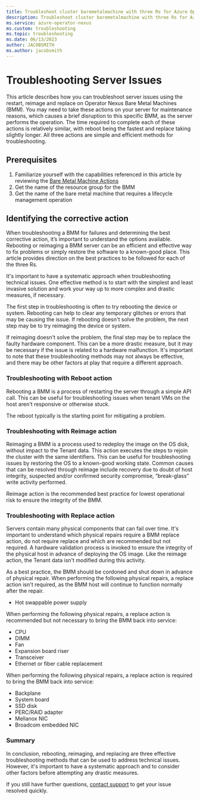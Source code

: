 ```yaml
---
title: Troubleshoot cluster baremetalmachine with three Rs for Azure Operator Nexus
description: Troubleshoot cluster baremetalmachine with three Rs for Azure Operator Nexus
ms.service: azure-operator-nexus
ms.custom: troubleshooting
ms.topic: troubleshooting
ms.date: 06/13/2023
author: JAC0BSMITH
ms.author: jacobsmith
---
```


# Troubleshooting Server Issues

This article describes how you can troubleshoot server issues using the restart, reimage and replace on Operator Nexus Bare Metal Machines (BMM). You may need to take these actions on your server for maintenance reasons, which causes a brief disruption to this specific BMM, as the server performs the operation. 
The time required to complete each of these actions is relatively similar, with reboot being the fastest and replace taking slightly longer. All three actions are simple and efficient methods for troubleshooting.

## Prerequisites

1. Familiarize yourself with the capabilities referenced in this article by reviewing the [Bare Metal Machine Actions](howto-baremetal-functions.md)
1. Get the name of the resource group for the BMM
1. Get the name of the bare metal machine  that requires a lifecycle management operation

## Identifying the corrective action

When troubleshooting a BMM for failures and determining the best corrective action, it’s important to understand the options available. Rebooting or reimaging a BMM server can be an efficient and effective way to fix problems or simply restore the software to a known-good place. This article provides direction on the best practices to be followed for each of the three Rs.

It's important to have a systematic approach when troubleshooting technical issues. One effective method is to start with the simplest and least invasive solution and work your way up to more complex and drastic measures, if necessary.

The first step in troubleshooting is often to try rebooting the device or system. Rebooting can help to clear any temporary glitches or errors that may be causing the issue. If rebooting doesn't solve the problem, the next step may be to try reimaging the device or system.

If reimaging doesn't solve the problem, the final step may be to replace the faulty hardware component. This can be a more drastic measure, but it may be necessary if the issue is related to a hardware malfunction.
It's important to note that these troubleshooting methods may not always be effective, and there may be other factors at play that require a different approach.

### Troubleshooting with Reboot action

Rebooting a BMM is a process of restarting the server through a simple API call. This can be useful for troubleshooting issues when tenant VMs on the host aren't responsive or otherwise stuck.

The reboot typically is the starting point for mitigating a problem.

### Troubleshooting with Reimage action

Reimaging a BMM is a process used to redeploy the image on the OS disk, without impact to the Tenant data. This action executes the steps to rejoin the cluster with the same identifiers. This can be useful for troubleshooting issues by restoring the OS to a known-good working state. Common causes that can be resolved through reimage include recovery due to doubt of host integrity, suspected and/or confirmed security compromise, “break-glass” write activity performed. 

Reimage action is the recommended best practice for lowest operational risk to ensure the integrity of the BMM.

### Troubleshooting with Replace action

Servers contain many physical components that can fail over time. It's important to understand which physical repairs require a BMM replace action, do not require replace and which are recommended but not required. A hardware validation process is invoked to ensure the integrity of the physical host in advance of deploying the OS image. Like the reimage action, the Tenant data isn't modified during this activity.

As a best practice, the BMM should be cordoned and shut down in advance of physical repair.
When performing the following physical repairs, a replace action isn't required, as the BMM host will continue to function normally after the repair.  

- Hot swappable power supply 

When performing the following physical repairs, a replace action is recommended but not necessary to bring the BMM back into service:

- CPU 
- DIMM
- Fan
- Expansion board riser
- Transceiver
- Ethernet or fiber cable replacement

When performing the following physical repairs, a replace action is required to bring the BMM back into service:

- Backplane 
- System board
- SSD disk
- PERC/RAID adapter
- Mellanox NIC 
- Broadcom embedded NIC

### Summary

In conclusion, rebooting, reimaging, and replacing are three effective troubleshooting methods that can be used to address technical issues. However, it's important to have a systematic approach and to consider other factors before attempting any drastic measures.

If you still have further questions, [contact support](https://portal.azure.com/?#blade/Microsoft_Azure_Support/HelpAndSupportBlade) to get your issue resolved quickly.
